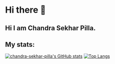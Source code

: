 # Hi there 👋

<!--
**Chandra-sekhar-pilla/Chandra-sekhar-pilla** is a ✨ _special_ ✨ repository because its `README.md` (this file) appears on your GitHub profile.


Here are some ideas to get you started:
-->
## Hi I am Chandra Sekhar Pilla.
## My stats:
[![chandra-sekhar-pilla's GitHub stats](https://github-readme-stats.vercel.app/api?username=chandra-sekhar-pilla)](https://github.com/chandra-sekhar-pilla/github-readme-stats)
[![Top Langs](https://github-readme-stats.vercel.app/api/top-langs/?username=chandra-sekhar-pilla&langs_count=8)](https://github.com/chandra-sekhar-pilla/github-readme-stats)
